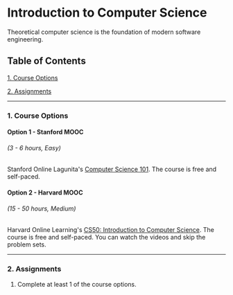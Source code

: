 # Introduction to Computer Science

Theoretical computer science is the foundation of modern software engineering.

## Table of Contents
[1. Course Options](#section-a)

[2. Assignments](#section-b)

---

### <a name="section-a"></a>1. Course Options

#### Option 1 - Stanford MOOC
###### (3 - 6 hours, Easy)

Stanford Online Lagunita's [Computer Science 101](https://lagunita.stanford.edu/courses/Engineering/CS101/Summer2014/about). The course is free and self-paced.

#### Option 2 - Harvard MOOC
###### (15 - 50 hours, Medium)

Harvard Online Learning's [CS50: Introduction to Computer Science](http://online-learning.harvard.edu/course/cs50-introduction-computer-science). The course is free and self-paced. You can watch the videos and skip the problem sets.

---

### <a name="section-b"></a>2. Assignments

1. Complete at least 1 of the course options.

